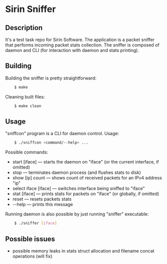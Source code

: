 Sirin Sniffer
=============

Description
-----------

It's a test task repo for Sirin Software.
The application is a packet sniffer that performs incoming packet stats collection. The sniffer is
composed of daemon and CLI (for interaction with daemon and stats printing).


Building
--------

Building the sniffer is pretty straightforward:

```bash
    $ make
```

Cleaning built files:

```bash
    $ make clean
```


Usage
-----

"sniffcon" program is a CLI for daemon control. Usage:

```bash
    $ ./sniffcon <command/--help> ...
```

Possible commands:

* start [iface] — starts the daemon on "iface" (or the current interface, if omitted)
* stop — terminates daemon process (and flushes stats to disk)
* show [ip] count — shows count of received packets for an IPv4 address "ip"
* select iface [iface] — switches interface being sniffed to "iface"
* stat [iface] — prints stats for packets on "iface" (or globally, if omitted)
* reset — resets packets stats
* --help — prints this message

Running daemon is also possible by just running "sniffer" executable:

```bash
    $ ./sniffer [iface]
```

Possible issues
---------------

* possible memory leaks in stats struct allocation and filename concat operations (will fix)

